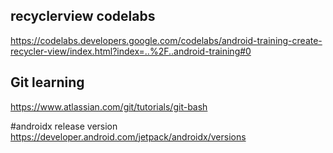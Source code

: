 ## recyclerview codelabs
https://codelabs.developers.google.com/codelabs/android-training-create-recycler-view/index.html?index=..%2F..android-training#0

## Git learning
https://www.atlassian.com/git/tutorials/git-bash

#androidx release version
https://developer.android.com/jetpack/androidx/versions